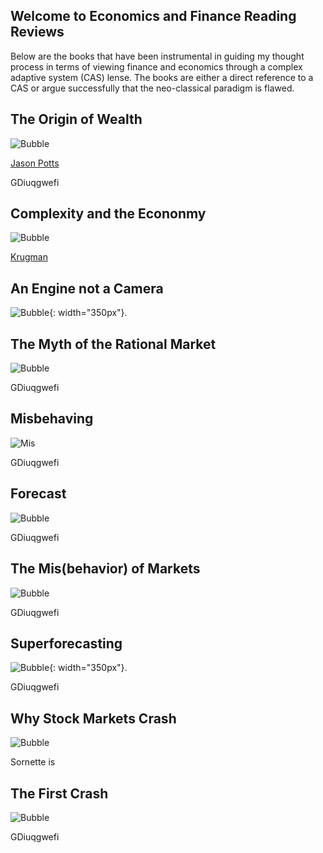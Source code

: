 ## Welcome to Economics and Finance Reading Reviews

Below are the books that have been instrumental in guiding my thought process in terms of viewing finance and economics through a complex adaptive system (CAS) lense. The books are either a direct reference to a CAS or argue successfully that the neo-classical paradigm is flawed.

## The Origin of Wealth
![Bubble](websiteimages/OofW.jpg)

[Jason Potts](https://en.wikipedia.org/wiki/Jason_Potts)

GDiuqgwefi

## Complexity and the Econonmy
![Bubble](websiteimages/complex.jpg)

[Krugman](http://www.pkarchive.org/cranks/legend.html)

## An Engine not a Camera
![Bubble](websiteimages/imagecamera.jpg){: width="350px"}.

## The Myth of the Rational Market
![Bubble](websiteimages/rational.jpg)

GDiuqgwefi

## Misbehaving
![Mis](websiteimages/MisBehave.jpg)

GDiuqgwefi

## Forecast
![Bubble](websiteimages/forecast.jpg)

GDiuqgwefi

## The Mis(behavior) of Markets
![Bubble](websiteimages/misbevman.jpg)

GDiuqgwefi

## Superforecasting
![Bubble](websiteimages/super.jpg){: width="350px"}.

GDiuqgwefi

## Why Stock Markets Crash 
![Bubble](websiteimages/whymarkets.gif)

Sornette is 

## The First Crash
![Bubble](websiteimages/south.gif)

GDiuqgwefi

